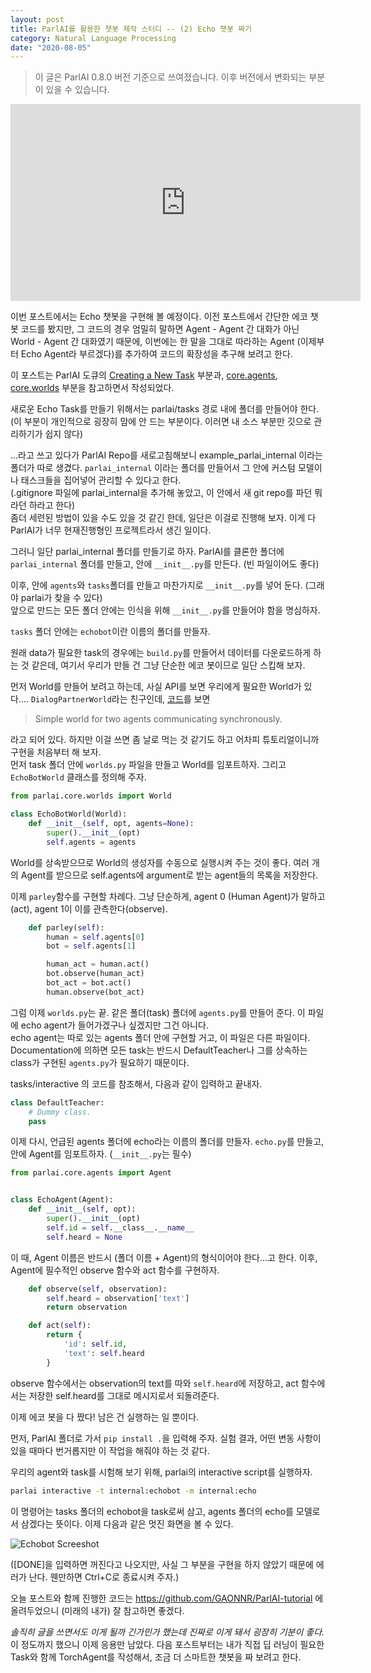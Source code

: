```yaml
---
layout: post
title: ParlAI를 활용한 챗봇 제작 스터디 -- (2) Echo 챗봇 짜기
category: Natural Language Processing
date: "2020-08-05"
---
```


> 이 글은 ParlAI 0.8.0 버전 기준으로 쓰여졌습니다. 이후 버전에서 변화되는 부분이 있을 수 있습니다.

<iframe width="560" height="315" src="https://www.youtube.com/embed/NmJN0L2PdOk" frameborder="0" allow="accelerometer; autoplay; encrypted-media; gyroscope; picture-in-picture" allowfullscreen></iframe>

이번 포스트에서는 Echo 챗봇을 구현해 볼 예정이다.
이전 포스트에서 간단한 에코 챗봇 코드를 봤지만, 그 코드의 경우 엄밀히 말하면 Agent - Agent 간 대화가 아닌
World - Agent 간 대화였기 때문에, 이번에는 한 말을 그대로 따라하는 Agent (이제부터 Echo Agent라 부르겠다)를 추가하여
코드의 확장성을 추구해 보려고 한다.

이 포스트는 ParlAI 도큐의 [Creating a New Task](https://parl.ai/docs/tutorial_task.html#creating-a-new-task-the-more-complete-way) 부분과,
[core.agents](https://parl.ai/docs/agents.html), [core.worlds](https://parl.ai/docs/worlds.html) 부분을 참고하면서 작성되었다.

<!-- more -->

새로운 Echo Task를 만들기 위해서는 parlai/tasks 경로 내에 폴더를 만들어야 한다.
(이 부분이 개인적으로 굉장히 맘에 안 드는 부분이다. 이러면 내 소스 부분만 깃으로 관리하기가 쉽지 않다)

...라고 쓰고 있다가 ParlAI Repo를 새로고침해보니 example_parlai_internal 이라는 폴더가 따로 생겼다.
`parlai_internal` 이라는 폴더를 만들어서 그 안에 커스텀 모델이나 태스크들을 집어넣어 관리할 수 있다고 한다.  
(.gitignore 파일에 parlai_internal을 추가해 놓았고, 이 안에서 새 git repo를 파던 뭐라던 하라고 한다)  
좀더 세련된 방법이 있을 수도 있을 것 같긴 한데, 일단은 이걸로 진행해 보자. 이게 다 ParlAI가 너무 현재진행형인 프로젝트라서 생긴 일이다.

그러니 일단 parlai_internal 폴더를 만들기로 하자. ParlAI를 클론한 폴더에 `parlai_internal` 폴더를 만들고,
안에 `__init__.py`를 만든다. (빈 파일이어도 좋다)

이후, 안에 `agents`와 `tasks`폴더를 만들고 마찬가지로 `__init__.py`를 넣어 둔다. (그래야 parlai가 찾을 수 있다)  
앞으로 만드는 모든 폴더 안에는 인식을 위해 `__init__.py`를 만들어야 함을 명심하자.

`tasks` 폴더 안에는 `echobot`이란 이름의 폴더를 만들자.

원래 data가 필요한 task의 경우에는 `build.py`를 만들어서 데이터를 다운로드하게 하는 것 같은데,
여기서 우리가 만들 건 그냥 단순한 에코 봇이므로 일단 스킵해 보자.

먼저 World를 만들어 보려고 하는데, 사실 API를 보면 우리에게 필요한 World가 있다....
`DialogPartnerWorld`라는 친구인데, [코드](https://github.com/facebookresearch/ParlAI/blob/a7c600ed674d7a6021ea6244b5d09814d2e05093/parlai/core/worlds.py#L309-L430)를 보면

> Simple world for two agents communicating synchronously.

라고 되어 있다. 하지만 이걸 쓰면 좀 날로 먹는 것 같기도 하고 어차피 튜토리얼이니까 구현을 처음부터 해 보자.  
먼저 task 폴더 안에 `worlds.py` 파일을 만들고 World를 임포트하자. 그리고 `EchoBotWorld` 클래스를 정의해 주자.

```python
from parlai.core.worlds import World

class EchoBotWorld(World):
    def __init__(self, opt, agents=None):
        super().__init__(opt)
        self.agents = agents
```

World를 상속받으므로 World의 생성자를 수동으로 실행시켜 주는 것이 좋다.
여러 개의 Agent를 받으므로 self.agents에 argument로 받는 agent들의 목록을 저장한다.

이제 `parley`함수를 구현할 차례다. 그냥 단순하게, agent 0 (Human Agent)가 말하고(act), agent 1이 이를 관측한다(observe).

```python
    def parley(self):
        human = self.agents[0]
        bot = self.agents[1]

        human_act = human.act()
        bot.observe(human_act)
        bot_act = bot.act()
        human.observe(bot_act)
```

그럼 이제 `worlds.py`는 끝. 같은 폴더(task) 폴더에 `agents.py`를 만들어 준다.
이 파일에 echo agent가 들어가겠구나 싶겠지만 그건 아니다.  
echo agent는 따로 있는 agents 폴더 안에 구현할 거고, 이 파일은 다른 파일이다.
Documentation에 의하면 모든 task는 반드시 DefaultTeacher나 그를 상속하는 class가 구현된 `agents.py`가 필요하기 때문이다.

tasks/interactive 의 코드를 참조해서, 다음과 같이 입력하고 끝내자.

```python
class DefaultTeacher:
    # Dummy class.
    pass
```

이제 다시, 언급된 agents 폴더에 echo라는 이름의 폴더를 만들자. `echo.py`를 만들고, 안에 Agent를 임포트하자. (`__init__.py`는 필수)

```python
from parlai.core.agents import Agent


class EchoAgent(Agent):
    def __init__(self, opt):
        super().__init__(opt)
        self.id = self.__class__.__name__
        self.heard = None
```

이 때, Agent 이름은 반드시 (폴더 이름 + Agent)의 형식이어야 한다...고 한다.
이후, Agent에 필수적인 observe 함수와 act 함수를 구현하자.

```python
    def observe(self, observation):
        self.heard = observation['text']
        return observation

    def act(self):
        return {
            'id': self.id,
            'text': self.heard
        }
```

observe 함수에서는 observation의 text를 따와 `self.heard`에 저장하고,
act 함수에서는 저장한 self.heard를 그대로 메시지로서 되돌려준다.

이제 에코 봇을 다 짰다! 남은 건 실행하는 일 뿐이다.

먼저, ParlAI 폴더로 가서 `pip install .`을 입력해 주자. 실험 결과, 어떤 변동 사항이 있을 때마다 번거롭지만 이 작업을 해줘야 하는 것 같다.

우리의 agent와 task를 시험해 보기 위해, parlai의 interactive script를 실행하자.

```bash
parlai interactive -t internal:echobot -m internal:echo
```

이 명령어는 tasks 폴더의 echobot을 task로써 삼고, agents 폴더의 echo를 모델로서 삼겠다는 뜻이다.
이제 다음과 같은 멋진 화면을 볼 수 있다.

![Echobot Screeshot](/images/parlai-tutorial/echobot.png)

([DONE]을 입력하면 꺼진다고 나오지만, 사실 그 부분을 구현을 하지 않았기 때문에 에러가 난다. 웬만하면 Ctrl+C로 종료시켜 주자.)

오늘 포스트와 함께 진행한 코드는 https://github.com/GAONNR/ParlAI-tutorial 에 올려두었으니 (미래의 내가) 잘 참고하면 좋겠다.

_솔직히 글을 쓰면서도 이게 될까 긴가민가 했는데 진짜로 이게 돼서 굉장히 기분이 좋다._ 이 정도까지 했으니 이제 응용만 남았다.
다음 포스트부터는 내가 직접 딥 러닝이 필요한 Task와 함께 TorchAgent를 작성해서, 조금 더 스마트한 챗봇을 짜 보려고 한다.
